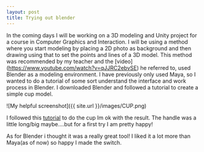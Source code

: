 ```yaml
---
layout: post
title: Trying out blender
---
```


In the coming days I will be working on a 3D modeling and Unity project for a course in Computer Graphics and Interaction. I will be using a method where you start modeling by placing a 2D photo as background and then drawing using that to set the points and lines of a 3D model.
This method was recommended by my teacher and the [video] (https://www.youtube.com/watch?v=qJJRC2ebvSE) he referred to, used Blender as a modeling environment. I have previously only used Maya, so I wanted to do a tutorial of some sort understand the interface and work process in Blender. I downloaded Blender and followed a tutorial to create a simple cup model.

![My helpful screenshot]({{ site.url }}/images/CUP.png)

I followed this [tutorial](https://www.youtube.com/watch?v=y__uzGKmxt8) to do the cup 
Im ok with the result. The handle was a little long/big maybe....but for a first try I am pretty happy!

As for Blender i thought it was a really great tool! I liked it a lot more than Maya(as of now) so happy I made the switch.

